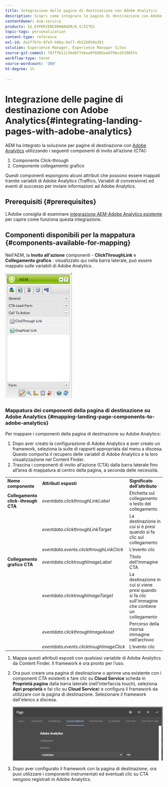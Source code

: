 ```yaml
---
title: Integrazione delle pagine di destinazione con Adobe Analytics
description: Scopri come integrare le pagine di destinazione con Adobe Analytics.
contentOwner: msm-service
products: SG_EXPERIENCEMANAGER/6.5/SITES
topic-tags: personalization
content-type: reference
exl-id: da3f7b7e-87e5-446a-9a77-4b12b850a381
solution: Experience Manager, Experience Manager Sites
source-git-commit: 76fffb11c56dbf7ebee9f6805ae0799cd32985fe
workflow-type: tm+mt
source-wordcount: '369'
ht-degree: 1%

---
```


# Integrazione delle pagine di destinazione con Adobe Analytics{#integrating-landing-pages-with-adobe-analytics}

AEM ha integrato la soluzione per pagine di destinazione con [Adobe Analytics](https://www.omniture.com/en/products/analytics/sitecatalyst) utilizzando i seguenti componenti di invito all’azione (CTA):

1. Componente Click-through
1. Componente collegamento grafico

Questi componenti espongono alcuni attributi che possono essere mappati tramite variabili di Adobe Analytics (Traffico, Variabili di conversione) ed eventi di successo per inviare informazioni ad Adobe Analytics.

## Prerequisiti {#prerequisites}

L’Adobe consiglia di esaminare [integrazione AEM-Adobe Analytics esistente](/help/sites-administering/adobeanalytics.md) per capire come funziona questa integrazione.

## Componenti disponibili per la mappatura {#components-available-for-mapping}

Nell&#39;AEM, la **Invito all&#39;azione** componenti - **ClickThroughLink** e **Collegamento grafico** : visualizzato qui nella barra laterale, può essere mappato sulle variabili di Adobe Analytics.

![chlimage_1-21](assets/chlimage_1-21a.jpeg)

### Mappatura dei componenti della pagina di destinazione su Adobe Analytics {#mapping-landing-page-components-to-adobe-analytics}

Per mappare i componenti della pagina di destinazione su Adobe Analytics:

1. Dopo aver creato la configurazione di Adobe Analytics e aver creato un framework, seleziona la suite di rapporti appropriata dal menu a discesa. Questo comporta il recupero delle variabili di Adobe Analytics e la loro visualizzazione nel Content Finder.
1. Trascina i componenti di invito all’azione (CTA) dalla barra laterale fino all’area di mappatura al centro della pagina, a seconda delle necessità.

<table>
 <tbody>
  <tr>
   <td><strong>Nome componente</strong></td>
   <td><strong>Attributi esposti</strong></td>
   <td><strong>Significato dell’attributo</strong></td>
  </tr>
  <tr>
   <td><strong>Collegamento click-through CTA</strong></td>
   <td><i>eventdata.clickthroughLinkLabel</i> <br /> </td>
   <td>Etichetta sul collegamento o testo del collegamento </td>
  </tr>
  <tr>
   <td><br type="_moz" /> </td>
   <td><i>eventdata.clickthroughLinkTarget</i> <br /> </td>
   <td>La destinazione in cui si è presi quando si fa clic sul collegamento </td>
  </tr>
  <tr>
   <td><br type="_moz" /> </td>
   <td><i>eventdata.events.clickthroughLinkClick</i> <br /> </td>
   <td>L’evento clic </td>
  </tr>
  <tr>
   <td><strong>Collegamento grafico CTA</strong></td>
   <td><i>eventdata.clicktroughImageLabel</i> <br /> </td>
   <td>Titolo dell’immagine CTA </td>
  </tr>
  <tr>
   <td><br type="_moz" /> </td>
   <td><i>eventdata.clicktroughImageTarget</i> <br /> </td>
   <td>La destinazione in cui si viene presi quando si fa clic sull'immagine che contiene un collegamento</td>
  </tr>
  <tr>
   <td><br type="_moz" /> </td>
   <td><i>eventdata.clickthroughImageAsset</i> <br /> </td>
   <td>Percorso della risorsa immagine nell’archivio </td>
  </tr>
  <tr>
   <td><br type="_moz" /> </td>
   <td><i>eventdata.events.clicktroughImageClick</i> <br /> </td>
   <td>L’evento clic</td>
  </tr>
 </tbody>
</table>

1. Mappa questi attributi esposti con qualsiasi variabile di Adobe Analytics da Content Finder. Il framework è ora pronto per l’uso.
1. Ora puoi creare una pagina di destinazione o aprirne una esistente con i componenti CTA esistenti e fare clic su **Cloud Service** scheda in **Proprietà pagina** dalla barra laterale (nell’interfaccia touch), seleziona **Apri proprietà** e fai clic su **Cloud Service**) e configura il framework da utilizzare con la pagina di destinazione. Selezionare il framework dall&#39;elenco a discesa.

   ![chlimage_1-25](assets/chlimage_1-25a.png)

1. Dopo aver configurato il framework con la pagina di destinazione, ora puoi utilizzare i componenti instrumentati ed eventuali clic su CTA vengono registrati in Adobe Analytics.
